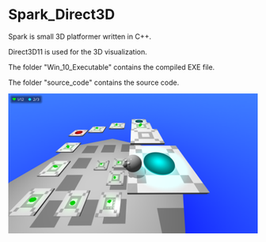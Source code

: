 # Spark_Direct3D

Spark is small 3D platformer written in C++.

Direct3D11 is used for the 3D visualization.

The folder "Win_10_Executable" contains the compiled EXE file.

The folder "source_code" contains the source code.

![alt text](https://github.com/jkrn/Spark_Direct3D/blob/main/images/Spark.png?raw=true)
